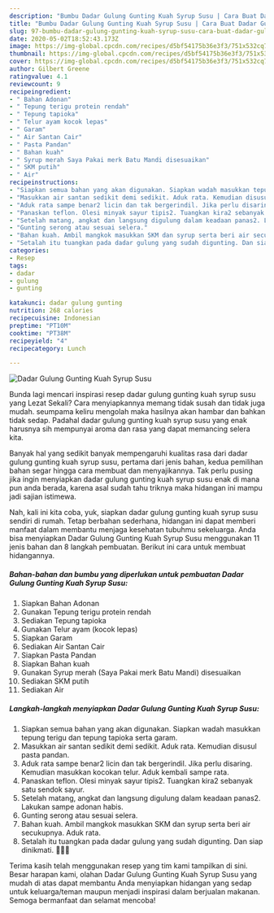 ```yaml
---
description: "Bumbu Dadar Gulung Gunting Kuah Syrup Susu | Cara Buat Dadar Gulung Gunting Kuah Syrup Susu Yang Sempurna"
title: "Bumbu Dadar Gulung Gunting Kuah Syrup Susu | Cara Buat Dadar Gulung Gunting Kuah Syrup Susu Yang Sempurna"
slug: 97-bumbu-dadar-gulung-gunting-kuah-syrup-susu-cara-buat-dadar-gulung-gunting-kuah-syrup-susu-yang-sempurna
date: 2020-05-02T18:52:43.173Z
image: https://img-global.cpcdn.com/recipes/d5bf54175b36e3f3/751x532cq70/dadar-gulung-gunting-kuah-syrup-susu-foto-resep-utama.jpg
thumbnail: https://img-global.cpcdn.com/recipes/d5bf54175b36e3f3/751x532cq70/dadar-gulung-gunting-kuah-syrup-susu-foto-resep-utama.jpg
cover: https://img-global.cpcdn.com/recipes/d5bf54175b36e3f3/751x532cq70/dadar-gulung-gunting-kuah-syrup-susu-foto-resep-utama.jpg
author: Gilbert Greene
ratingvalue: 4.1
reviewcount: 9
recipeingredient:
- " Bahan Adonan"
- " Tepung terigu protein rendah"
- " Tepung tapioka"
- " Telur ayam kocok lepas"
- " Garam"
- " Air Santan Cair"
- " Pasta Pandan"
- " Bahan kuah"
- " Syrup merah Saya Pakai merk Batu Mandi disesuaikan"
- " SKM putih"
- " Air"
recipeinstructions:
- "Siapkan semua bahan yang akan digunakan. Siapkan wadah masukkan tepung terigu dan tepung tapioka serta garam."
- "Masukkan air santan sedikit demi sedikit. Aduk rata. Kemudian disusul pasta pandan."
- "Aduk rata sampe benar2 licin dan tak bergerindil. Jika perlu disaring. Kemudian masukkan kocokan telur. Aduk kembali sampe rata."
- "Panaskan teflon. Olesi minyak sayur tipis2. Tuangkan kira2 sebanyak satu sendok sayur."
- "Setelah matang, angkat dan langsung digulung dalam keadaan panas2. Lakukan sampe adonan habis."
- "Gunting serong atau sesuai selera."
- "Bahan kuah. Ambil mangkok masukkan SKM dan syrup serta beri air secukupnya. Aduk rata."
- "Setalah itu tuangkan pada dadar gulung yang sudah digunting. Dan siap dinikmati. 🥰🥰🥰"
categories:
- Resep
tags:
- dadar
- gulung
- gunting

katakunci: dadar gulung gunting 
nutrition: 268 calories
recipecuisine: Indonesian
preptime: "PT10M"
cooktime: "PT38M"
recipeyield: "4"
recipecategory: Lunch

---
```



![Dadar Gulung Gunting Kuah Syrup Susu](https://img-global.cpcdn.com/recipes/d5bf54175b36e3f3/751x532cq70/dadar-gulung-gunting-kuah-syrup-susu-foto-resep-utama.jpg)

Bunda lagi mencari inspirasi resep dadar gulung gunting kuah syrup susu yang Lezat Sekali? Cara menyiapkannya memang tidak susah dan tidak juga mudah. seumpama keliru mengolah maka hasilnya akan hambar dan bahkan tidak sedap. Padahal dadar gulung gunting kuah syrup susu yang enak harusnya sih mempunyai aroma dan rasa yang dapat memancing selera kita.



Banyak hal yang sedikit banyak mempengaruhi kualitas rasa dari dadar gulung gunting kuah syrup susu, pertama dari jenis bahan, kedua pemilihan bahan segar hingga cara membuat dan menyajikannya. Tak perlu pusing jika ingin menyiapkan dadar gulung gunting kuah syrup susu enak di mana pun anda berada, karena asal sudah tahu triknya maka hidangan ini mampu jadi sajian istimewa.


Nah, kali ini kita coba, yuk, siapkan dadar gulung gunting kuah syrup susu sendiri di rumah. Tetap berbahan sederhana, hidangan ini dapat memberi manfaat dalam membantu menjaga kesehatan tubuhmu sekeluarga. Anda bisa menyiapkan Dadar Gulung Gunting Kuah Syrup Susu menggunakan 11 jenis bahan dan 8 langkah pembuatan. Berikut ini cara untuk membuat hidangannya.

<!--inarticleads1-->

##### Bahan-bahan dan bumbu yang diperlukan untuk pembuatan Dadar Gulung Gunting Kuah Syrup Susu:

1. Siapkan  Bahan Adonan
1. Gunakan  Tepung terigu protein rendah
1. Sediakan  Tepung tapioka
1. Gunakan  Telur ayam (kocok lepas)
1. Siapkan  Garam
1. Sediakan  Air Santan Cair
1. Siapkan  Pasta Pandan
1. Siapkan  Bahan kuah
1. Gunakan  Syrup merah (Saya Pakai merk Batu Mandi) disesuaikan
1. Sediakan  SKM putih
1. Sediakan  Air




<!--inarticleads2-->

##### Langkah-langkah menyiapkan Dadar Gulung Gunting Kuah Syrup Susu:

1. Siapkan semua bahan yang akan digunakan. Siapkan wadah masukkan tepung terigu dan tepung tapioka serta garam.
1. Masukkan air santan sedikit demi sedikit. Aduk rata. Kemudian disusul pasta pandan.
1. Aduk rata sampe benar2 licin dan tak bergerindil. Jika perlu disaring. Kemudian masukkan kocokan telur. Aduk kembali sampe rata.
1. Panaskan teflon. Olesi minyak sayur tipis2. Tuangkan kira2 sebanyak satu sendok sayur.
1. Setelah matang, angkat dan langsung digulung dalam keadaan panas2. Lakukan sampe adonan habis.
1. Gunting serong atau sesuai selera.
1. Bahan kuah. Ambil mangkok masukkan SKM dan syrup serta beri air secukupnya. Aduk rata.
1. Setalah itu tuangkan pada dadar gulung yang sudah digunting. Dan siap dinikmati. 🥰🥰🥰




Terima kasih telah menggunakan resep yang tim kami tampilkan di sini. Besar harapan kami, olahan Dadar Gulung Gunting Kuah Syrup Susu yang mudah di atas dapat membantu Anda menyiapkan hidangan yang sedap untuk keluarga/teman maupun menjadi inspirasi dalam berjualan makanan. Semoga bermanfaat dan selamat mencoba!
